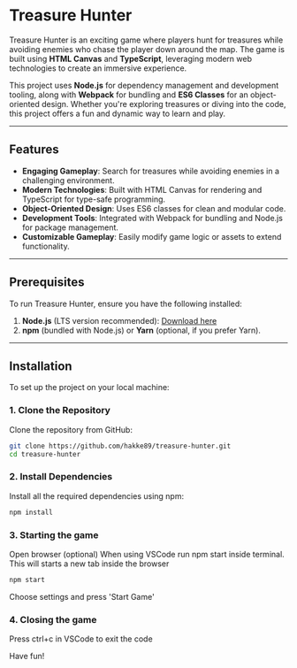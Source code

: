 # Treasure Hunter

Treasure Hunter is an exciting game where players hunt for treasures while avoiding enemies who chase the player down around the map. The game is built using **HTML Canvas** and **TypeScript**, leveraging modern web technologies to create an immersive experience.

This project uses **Node.js** for dependency management and development tooling, along with **Webpack** for bundling and **ES6 Classes** for an object-oriented design. Whether you're exploring treasures or diving into the code, this project offers a fun and dynamic way to learn and play.

---

## Features

- **Engaging Gameplay**: Search for treasures while avoiding enemies in a challenging environment.
- **Modern Technologies**: Built with HTML Canvas for rendering and TypeScript for type-safe programming.
- **Object-Oriented Design**: Uses ES6 classes for clean and modular code.
- **Development Tools**: Integrated with Webpack for bundling and Node.js for package management.
- **Customizable Gameplay**: Easily modify game logic or assets to extend functionality.

---

## Prerequisites

To run Treasure Hunter, ensure you have the following installed:

1. **Node.js** (LTS version recommended): [Download here](https://nodejs.org/)
2. **npm** (bundled with Node.js) or **Yarn** (optional, if you prefer Yarn).

---

## Installation

To set up the project on your local machine:

### 1. Clone the Repository
Clone the repository from GitHub:
```bash
git clone https://github.com/hakke89/treasure-hunter.git
cd treasure-hunter
```

### 2. Install Dependencies
Install all the required dependencies using npm:
```bash
npm install
```

### 3. Starting the game
Open browser (optional)
When using VSCode run npm start inside terminal. This will starts a new tab inside the browser 
```bash
npm start
```
Choose settings and press 'Start Game'


### 4. Closing the game
Press ctrl+c in VSCode to exit the code

Have fun!

